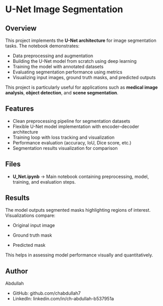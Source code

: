 # U-Net Image Segmentation

## Overview
This project implements the **U-Net architecture** for image segmentation tasks. The notebook demonstrates:
- Data preprocessing and augmentation  
- Building the U-Net model from scratch using deep learning  
- Training the model with annotated datasets  
- Evaluating segmentation performance using metrics  
- Visualizing input images, ground truth masks, and predicted outputs  

This project is particularly useful for applications such as **medical image analysis**, **object detection**, and **scene segmentation**.

## Features
- Clean preprocessing pipeline for segmentation datasets  
- Flexible U-Net model implementation with encoder–decoder architecture  
- Training loop with loss tracking and visualization  
- Performance evaluation (accuracy, IoU, Dice score, etc.)  
- Segmentation results visualization for comparison  

## Files
- **U_Net.ipynb** → Main notebook containing preprocessing, model, training, and evaluation steps.

## Results

The model outputs segmented masks highlighting regions of interest. Visualizations compare:

- Original input image

- Ground truth mask

- Predicted mask

This helps in assessing model performance visually and quantitatively.

## Author
Abdullah
- GitHub: github.com/chabdullah7
- LinkedIn: linkedin.com/in/ch-abdullah-b537951a

